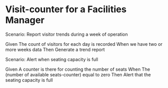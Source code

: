 # Visit-counter for a Facilities Manager

Scenario: Report visitor trends during a week of operation

  Given The count of visitors for each day is recorded
  When we have two or more weeks data
  Then Generate a trend report

Scenario: Alert when seating capacity is full

  Given A counter is there for counting the number of seats
  When The (number of available seats-counter) equal to zero
  Then Alert that the seating capacity is full
